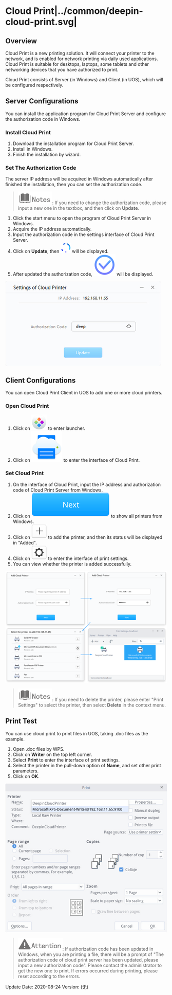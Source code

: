 # Cloud Print|../common/deepin-cloud-print.svg|

## Overview

Cloud Print is a new printing solution. It will connect your printer to the network, and is enabled for network printing via daily used applications. Cloud Print is suitable for desktops, laptops, some tablets and other networking devices that you have authorized to print.

Cloud Print consists of Server (in Windows) and Client (in UOS), which will be configured respectively.

## Server Configurations

You can install the application program for Cloud Print Server and configure the authorization code in Windows.

### Install Cloud Print

1. Download the installation program for Cloud Print Server.
2. Install in Windows.
3. Finish the installation by wizard.

### Set The Authorization Code

The server IP address will be acquired in Windows automatically after finished the installation, then you can set the authorization code.

> ![notes](icon/notes.svg): If you need to change the authorization code, please input a new one in the textbox, and then click on **Update**.

1. Click the start menu to open the program of Cloud Print Server in Windows.
2. Acquire the IP address automatically.
3. Input the authorization code in the settings interface of Cloud Print Server.
4. Click on **Update**, then ![spinner](icon/icon_spinner.png) will be displayed.
5. After updated the authorization code, ![success](icon/icon_success.svg) will be displayed.

 ![0|windowssetting](jpg/windowssetting.jpg)

## Client Configurations

You can open Cloud Print Client in UOS to add one or more cloud printers.

### Open Cloud Print

1. Click on ![launcher](icon/deepin-launcher.svg) to enter launcher.
2. Click on ![printer-24](icon/printer-24.svg) to enter the interface of Cloud Print.

### Set Cloud Print

1. On the interface of Cloud Print, input the IP address and authorization code of Cloud Print Server from Windows.
2. Click on ![icon_next](icon/icon_next.svg) to show all printers from Windows.
3. Click on ![icon_plus](icon/icon_plus.svg) to add the printer, and then its status will be displayed in "Added".
4. Click on ![icon_setting](icon/icon_setting.svg) to enter the interface of print settings.
5. You can view whether the printer is added successfully.

 ![1|deepinssetting](jpg/deepinssetting.png)

> ![notes](icon/notes.svg): If you need to delete the printer, please enter "Print Settings" to select the printer, then select **Delete** in the context menu.

## Print Test 

You can use cloud print to print files in UOS, taking .doc files as the example.

1. Open .doc files by WPS.
2. Click on **Writer** on the top left corner.
3. Select **Print** to enter the interface of print settings.
4. Select the printer in the pull-down option of **Name**, and set other print parameters.
5. Click on **OK**.

 ![0|printsetting](jpg/printsetting.jpg)

> ![attention](icon/attention.svg): If authorization code has been updated in Windows, when you are printing a file, there will be a prompt of "The authorization code of cloud print server has been updated, please input a new authorization code". Please contact the administrator to get the new one to print. If errors occurred during printing, please reset according to the errors.

<div class="version-info"><span>Update Date: 2020-08-24</span><span> Version: (无)
</span></div>